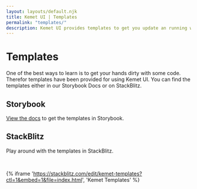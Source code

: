```yaml
---
layout: layouts/default.njk
title: Kemet UI | Templates
permalink: "templates/"
description: Kemet UI provides templates to get you update an running while working with the library.
---
```


# Templates

One of the best ways to learn is to get your hands dirty with some code. Therefor templates have been provided for using Kemet UI. You can find the templates either in our Storybook Docs or on StackBlitz.

## Storybook 

[View the docs](https://storybook.kemet.dev/?path=/story/templates-bootstrap--checkout) to get the templates in Storybook.

## StackBlitz

Play around with the templates in StackBlitz.

<br />

{% iframe 'https://stackblitz.com/edit/kemet-templates?ctl=1&embed=1&file=index.html', 'Kemet Templates' %}
